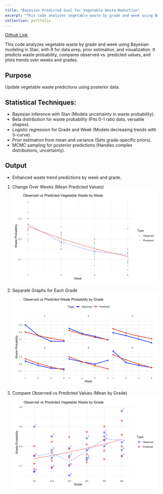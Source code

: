 ```yaml
---
title: "Bayesian Predicted Goal for Vegetable Waste Reduction"
excerpt: "This code analyzes vegetable waste by grade and week using Bayesian modeling in Stan, with R for data prep, prior estimation, and visualization. It predicts waste probability, compares observed vs. predicted values, and plots trends over weeks and grades."
collection: portfolio
---
```


[Github Link](https://github.com/yoojungslee/Bayesian_for_Vege_Waste_Reduction)

This code analyzes vegetable waste by grade and week using Bayesian modeling in Stan, with R for data prep, prior estimation, and visualization. It predicts waste probability, compares observed vs. predicted values, and plots trends over weeks and grades.

## Purpose
Update vegetable waste predictions using posterior data.

## Statistical Techniques:
- Bayesian inference with Stan (Models uncertainty in waste probability).
- Beta distribution for waste probability (Fits 0-1 ratio data, versatile shapes).
- Logistic regression for Grade and Week (Models decreasing trends with S-curve).
- Prior estimation from mean and variance (Sets grade-specific priors).
- MCMC sampling for posterior predictions (Handles complex distributions, uncertainty).

## Output
- Enhanced waste trend predictions by week and grade.
1. Change Over Weeks (Mean Predicted Values)
![1b](/images/1b.png)

2. Separate Graphs for Each Grade
![2b](/images/2b.png)

3. Compare Observed vs Predicted Values (Mean by Grade)
![3b](/images/3b.png)
